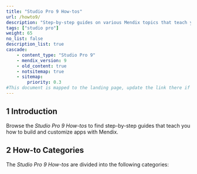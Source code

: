 ```yaml
---
title: "Studio Pro 9 How-tos"
url: /howto9/
description: "Step-by-step guides on various Mendix topics that teach you how to build and customize apps."
tags: ["studio pro"]
weight: 65
no_list: false
description_list: true
cascade:
    - content_type: "Studio Pro 9"
    - mendix_version: 9
    - old_content: true
    - notsitemap: true
    - sitemap:
        priority: 0.3
#This document is mapped to the landing page, update the link there if renaming or moving the doc file.
---
```


## 1 Introduction

Browse the *Studio Pro 9 How-tos* to find step-by-step guides that teach you how to build and customize apps with Mendix.

## 2 How-to Categories

The *Studio Pro 9 How-tos* are divided into the following categories:
